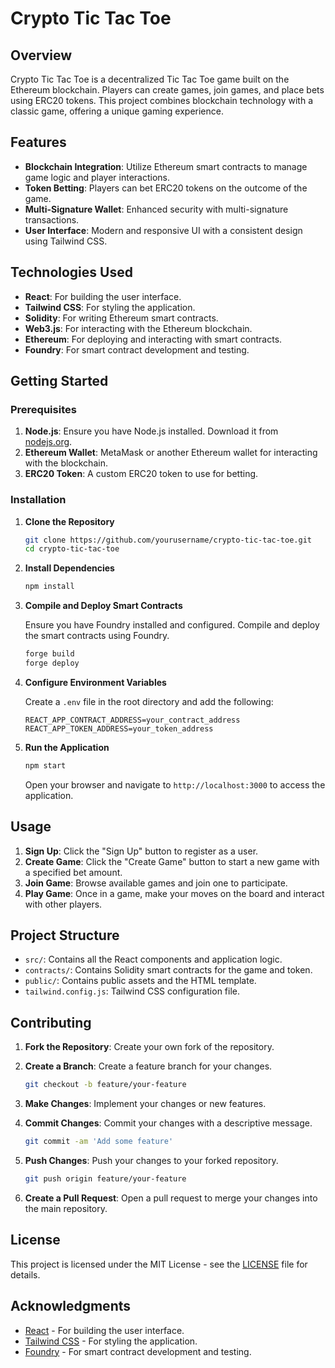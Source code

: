 # Crypto Tic Tac Toe

## Overview

Crypto Tic Tac Toe is a decentralized Tic Tac Toe game built on the Ethereum blockchain. Players can create games, join games, and place bets using ERC20 tokens. This project combines blockchain technology with a classic game, offering a unique gaming experience.

## Features

- **Blockchain Integration**: Utilize Ethereum smart contracts to manage game logic and player interactions.
- **Token Betting**: Players can bet ERC20 tokens on the outcome of the game.
- **Multi-Signature Wallet**: Enhanced security with multi-signature transactions.
- **User Interface**: Modern and responsive UI with a consistent design using Tailwind CSS.

## Technologies Used

- **React**: For building the user interface.
- **Tailwind CSS**: For styling the application.
- **Solidity**: For writing Ethereum smart contracts.
- **Web3.js**: For interacting with the Ethereum blockchain.
- **Ethereum**: For deploying and interacting with smart contracts.
- **Foundry**: For smart contract development and testing.

## Getting Started

### Prerequisites

1. **Node.js**: Ensure you have Node.js installed. Download it from [nodejs.org](https://nodejs.org/).
2. **Ethereum Wallet**: MetaMask or another Ethereum wallet for interacting with the blockchain.
3. **ERC20 Token**: A custom ERC20 token to use for betting.

### Installation

1. **Clone the Repository**

    ```bash
    git clone https://github.com/yourusername/crypto-tic-tac-toe.git
    cd crypto-tic-tac-toe
    ```

2. **Install Dependencies**

    ```bash
    npm install
    ```

3. **Compile and Deploy Smart Contracts**

    Ensure you have Foundry installed and configured. Compile and deploy the smart contracts using Foundry.

    ```bash
    forge build
    forge deploy
    ```

4. **Configure Environment Variables**

    Create a `.env` file in the root directory and add the following:

    ```env
    REACT_APP_CONTRACT_ADDRESS=your_contract_address
    REACT_APP_TOKEN_ADDRESS=your_token_address
    ```

5. **Run the Application**

    ```bash
    npm start
    ```

    Open your browser and navigate to `http://localhost:3000` to access the application.

## Usage

1. **Sign Up**: Click the "Sign Up" button to register as a user.
2. **Create Game**: Click the "Create Game" button to start a new game with a specified bet amount.
3. **Join Game**: Browse available games and join one to participate.
4. **Play Game**: Once in a game, make your moves on the board and interact with other players.

## Project Structure

- `src/`: Contains all the React components and application logic.
- `contracts/`: Contains Solidity smart contracts for the game and token.
- `public/`: Contains public assets and the HTML template.
- `tailwind.config.js`: Tailwind CSS configuration file.

## Contributing

1. **Fork the Repository**: Create your own fork of the repository.
2. **Create a Branch**: Create a feature branch for your changes.

    ```bash
    git checkout -b feature/your-feature
    ```

3. **Make Changes**: Implement your changes or new features.
4. **Commit Changes**: Commit your changes with a descriptive message.

    ```bash
    git commit -am 'Add some feature'
    ```

5. **Push Changes**: Push your changes to your forked repository.

    ```bash
    git push origin feature/your-feature
    ```

6. **Create a Pull Request**: Open a pull request to merge your changes into the main repository.

## License

This project is licensed under the MIT License - see the [LICENSE](LICENSE) file for details.

## Acknowledgments

- [React](https://reactjs.org/) - For building the user interface.
- [Tailwind CSS](https://tailwindcss.com/) - For styling the application.
- [Foundry](https://book.getfoundry.sh/) - For smart contract development and testing.
